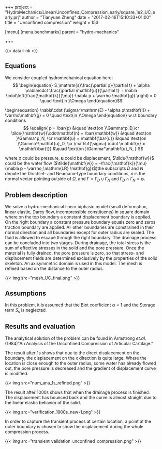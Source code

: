 +++
project = "HydroMechanics/Linear/Unconfined_Compression_early/square_1e2_UC_early.prj"
author = "Tianyuan Zheng"
date = "2017-02-16T15:10:33+01:00"
title = "Unconfined compression"
weight = 153

[menu]
  [menu.benchmarks]
    parent = "hydro-mechanics"

+++

{{< data-link >}}

## Equations

We consider coupled hydromechanical equation here:
$$
\begin{equation}
S_\mathrm{s}\frac{\partial p}{\partial t} + \alpha \nabla\cdot \frac{\partial \mathbf{u}}{\partial t} + \nabla \cdot\left(\frac{\mathbf{k}}{\mu}(-\nabla p + \varrho \mathbf{g}) \right) = 0 \quad \text{in }\Omega
\end{equation}$$

\begin{equation}
\nabla\cdot (\sigma^\mathrm{E} - \alpha p\mathbf{I}) + \varrho\mathbf{g} = 0 \quad \text{in }\Omega
\end{equation}
w.r.t boundary conditions
$$
\eqalign{
p = \bar{p} &\quad \text{on }\Gamma^p_D,\cr
\tilde{\mathbf{w}}\cdot\mathbf{n} = \bar{\mathbf{w}} &\quad \text{on }\Gamma^p_N, \cr
\mathbf{u} = \mathbf{\bar{u}} &\quad \text{on }\Gamma^\mathbf{u}_D, \cr
\mathbf{\sigma} \cdot \mathbf{n} = \mathbf{\bar{t}}  &\quad \text{on }\Gamma^\mathbf{u}_N,
}
$$

where $p$ could be pressure, $\mathbf{u}$ could be displacement, $\tilde{\mathbf{w}}$ could be the water flow ($\tilde{\mathbf{w}} = -\frac{\mathbf{k}}{\mu}(\nabla p - \varrho_\mathrm{LR} \mathbf{g})$)the subscripts $D$ and $N$ denote the Dirichlet- and Neumann-type boundary conditions, $n$ is the normal vector pointing outside of $\Omega$, and $\Gamma = \Gamma_D \cup \Gamma_N$ and $\Gamma_D \cap \Gamma_N = \emptyset$.

## Problem description

We solve a hydro-mechanical linear biphasic model (small deformation, linear elastic, Darcy flow, incompressible constituents) in square domain where on the top boundary a constant displacement boundary is applied. On the right boundary a constant pressure boundary equals zero and zeros traction boundary are applied. All other boundaries are constrained in their normal direction and all boundaries except for outer radius are sealed. The fluid is allowed to escape through the right boundary. The drainage process can be concluded into two stages. During drainage, the total stress is the sum of effective stresses in the solid and the pore pressure. Once the material is fully drained, the pore pressure is zero, so that stress- and displacement fields are determined exclusively by the properties of the solid skeleton. An axisymmetric domain is used in this model. The mesh is refined based on the distance to the outer radius.

{{< img src="mesh_UC_final.png" >}}

## Assumptions

In this problem, it is assumed that the Biot coefficient $\alpha = 1$ and the Storage term $S_\mathrm{s}$ is neglected.

## Results and evaluation

The analytical solution of the problem can be found in Armstrong _et.al._ (1984)"An Analysis of the Unconfined
Compression of Articular Cartilage."

The result after 1s shows that due to the direct displacement on the boundary, the displacement on the x direction is quite large. Where the location is close enough to the outer radius, some water has already flowed out, the pore pressure is decreased and the gradient of displacement curve is modified.

{{< img src="num_ana_1s_refined.png" >}}

The result after 1000s shows that when the drainage process is finished. The displacement has bounced back and the curve is almost straight due to the linear elastic behavior of the solid.

{{< img src="verification_1000s_new-1.png" >}}

In order to capture the transient process at certain location, a point at the outer boundary is chosen to show the displacement during the whole compression process.

{{< img src="transient_validation_unconfined_compression.png" >}}
